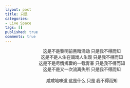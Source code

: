 ```yaml
---
layout: post
title: 只是
categories:
- Live Space
tags: []
published: true
comments: true
---
```

<p><div style="text-align:center"> <b style="color:rgb(102, 102, 102)">这是不是黎明前黑暗涌动 只是我不得而知</b><br /><b style="color:rgb(102, 102, 102)">
这是不是人生在调戏人生观 只是我不得而知</b><br /><b style="color:rgb(102, 102, 102)">
这是不是尽情挥霍的一截青春 只是我不得而知</b><br /><b style="color:rgb(102, 102, 102)">
这是不是又一次流离失所 只是我不得而知</b><br /><b style="color:rgb(102, 102, 102)">
</b><br /><b style="color:rgb(102, 102, 102)">
咸咸地味道 这是什么 只是 我不得而知</b></div></p>
